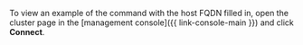 To view an example of the command with the host FQDN filled in, open the cluster page in the [management console]({{ link-console-main }}) and click **Connect**.

